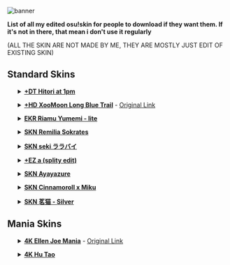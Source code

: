 <p><img src="https://i.imgur.com/tOqCVUa.jpeg" alt="banner"></p>
<p><b>List of all my edited osu!skin for people to download if they want them. If it&#39;s not in there, that mean i don&#39;t use it regularly</b></p>
<p> (ALL THE SKIN ARE NOT MADE BY ME, THEY ARE MOSTLY JUST EDIT OF EXISTING SKIN)</p>
<h2 id="standard-skins">Standard Skins</h2>
<ul>
    <details>
        <summary><strong><a href="https://drive.google.com/file/d/1f1Tf1n6uVdYSkOKayI1kehfHCDc5VS4a/view?usp=sharing">+DT Hitori at 1pm</a></strong></summary> this is just an edit of <a href="https://skins.osuck.net/skins/2927?v=0">Hitori Gotou 後藤 ひとり v1.0</a> by Vasco01 with a custom DT skins made by my friend Trayyzer.
        <p><img src="https://i.imgur.com/tTzAjrL.jpeg" alt="song select"><img src="https://i.imgur.com/2FjrsiM.png" alt="gameplay"></p>
    </details>
</ul>


<ul>
    <details>
        <summary><strong><a href="https://drive.google.com/file/d/1PZuhMGjsxDT81JlK0XiVAg-JTsu7HQ02/view?usp=sharing">+HD XooMoon Long Blue Trail</a></strong> - <a href="https://skins.osuck.net/skins/2530?v=0">Original Link</a></summary> Xooty&#39;s skin with the traiiiiillll
        <p><img src="https://files.osuck.link/images/skins/166734a284b6cba31b0a429f34f52515.webp" alt="song select"><img src="https://files.osuck.link/images/skins/0f9bbac5915ac4f0629c9434a5928e16.webp" alt="gameplay"></p>
    </details>
</ul>

<ul>
    <details>
        <summary><strong><a href="https://drive.google.com/file/d/1PdRdlMYqpxYQunO7seP2mAtQOLrxPSxg/view?usp=sharing">EKR Riamu Yumemi - lite</a></strong></summary> Skin edit between Ekoro&#39;s <a href="https://skins.osuck.net/skins/1372?v=0">Blueberry- v1.7.0</a> skin &amp; <a href="https://skins.osuck.net/skins/3775?v=0">Riamu Yumemi v1.0</a>
        <p><img src="https://files.osuck.link/images/skins/56f8a333dacd7d498f811025451be6b8.webp" alt="song select"><img src="https://i.imgur.com/4cVVvLD.png" alt="gameplay"></p>
    </details>
</ul>

<ul>
    <details>
        <summary><strong><a href="https://drive.google.com/file/d/1qklpe60RDB9S_8SVQMH06oCXs61Lxdje/view?usp=sharing">SKN Remilia Sokrates</a></strong></summary> Skin edit between <a href="https://skins.osuck.net/skins/880?v=0">Sotarks new v1.0</a> &amp; khz&#39;s <a href="https://skins.osuck.net/skins/2928?v=0">Remilia Scarlet v1.0</a> skin</summary>
        <p><img src="https://files.osuck.link/images/skins/a9382df4e3863782495d3e9dc78d4089.webp" alt="song select"><img src="https://files.osuck.link/images/skins/1dd56ec1356129500fd9de326d2c205a.webp" alt="gameplay"></p>
    </details>
</ul>

<ul>
    <details>
        <summary><strong><a href="https://drive.google.com/file/d/1qQR7pBBNdRtLV86eVy8QLGcFSUVUojxI/view?usp=sharing">SKN seki ララバイ</a></strong></summary> - This just sekibae&#39;s <a href="https://skins.osuck.net/skins/3851?v=0">ララバイ v1.0</a> with <a href="https://youtu.be/EqY5G_xcGKk">Biotyc&#39;s special cursor</a>
        <p><img src="https://files.osuck.link/images/skins/6b2365dd579b5420284479a60b941b87.webp" alt="song select"><img src="https://files.osuck.link/images/skins/ab473870eedfa657994dfb50894e2f11.webp" alt="gameplay"></p>
    </details>
</ul>

<ul>
    <details>
        <summary><strong><a href="https://drive.google.com/file/d/1NzeeB2njws4Ma-v3fJOCj3_0W2whkFdH/view?usp=sharing">+EZ a (splity edit)</a></strong></summary> splitty&#39;s <a href="a%20%28splity%20edit%29%20v1.0%20osu%20skin">a skin</a> with a better everything :v
        <p><img src="https://files.osuck.link/images/skins/a0d7d68968590aa57344e1d13b4625b5.webp" alt="song select"><img src="https://i.imgur.com/jFm5Wpz.png" alt="gameplay"></p>
    </details>
</ul>

<ul>
    <details>
        <summary><strong><a href="https://drive.google.com/file/d/1lfUH01LJMtg6mCFeB-Z9pdtei5c5zuea/view?usp=sharing">SKN Ayayazure</a></strong></summary> Just <a href="https://skins.osuck.net/skins/3754?v=0">Azure v1.0</a> by AshClown with AYAYA
        <p><img src="https://files.osuck.link/images/skins/2f47276a12fba97747ec9088dfdef9e0.webp" alt="song select"><img src="https://files.osuck.link/images/skins/3cce34d0721efd22ca71b89e42274511.webp" alt="gameplay"></p>
    </details>
</ul>

<ul>
    <details>
        <summary><strong><a href="https://drive.google.com/file/d/1WMW9cEljun5JePASBoun3sa8x7XycrvK/view?usp=sharing">SKN Cinnamoroll x Miku</a></strong></summary> Just <a href="https://skins.osuck.net/skins/3005?v=0">Cinnamoroll x Miku v1.0</a> by CloudKeyz with red and blue combo color
        <p><img src="https://files.osuck.link/images/skins/8882115414f234c966d5cbd48084ad34.webp" alt="song select"><img src="https://i.imgur.com/FwILcns.png" alt="gameplay"></p>
    </details>
</ul>

<ul>
    <details>
        <summary><strong><a href="https://drive.google.com/file/d/1xyIniyTkMRgqUX5rEFB2d_ldBYSk_q4p/view?usp=sharing">SKN 茗猫 - Silver</a></strong></summary> - <a href="https://skins.osuck.net/skins/2921?v=0">Original Link</a> THE BEST Aim skin :fire: (art by <a href="https://www.pixiv.net/en/users/16462721/illustrations">茗猫</a>)
        <p><img src="https://files.osuck.link/images/skins/be77dd201d0256b3fd781051005d4a07.webp" alt="song select"><img src="https://files.osuck.link/images/skins/4be4676def994a3f2f42edb4e5a98020.webp" alt="gameplay"></p>
    </details>
</ul>

<h2 id="mania-skins">Mania Skins</h2>
<ul>
    <details>
        <summary><strong><a href="https://drive.google.com/file/d/1n9c0tczcQwwZ69bLOF2bc-xn2XSpudoS/view?usp=sharing">4K Ellen Joe Mania</a></strong> - <a href="https://skins.osuck.net/skins/3847?v=0">Original Link</a></summary> Good circle skin, i like it :3
        <p><img src="https://files.osuck.link/images/skins/39e49887c2ecf20d686ccf3b06349e12.webp" alt="song select"><img src="https://files.osuck.link/images/skins/cb39f48b263040efe165c3fa975b9206.webp" alt="gameplay"></p>
    </details>
</ul>

<ul>
    <details>
        <summary><strong><a href="https://drive.google.com/file/d/1WuUJmxGMaut4IXnuhfJCXl9d3O0FloMz/view?usp=sharing">4K Hu Tao</a></strong></summary> I just can&#39;t find the mania version of this skin, best i could find is <a href="https://drive.google.com/file/d/1Lgs-Yfyqwx8TjtBDzrPvEoe8YK17e7Pe/view">Walnut 1.0 『clrs』</a>
        <p><img src="https://i.imgur.com/1QIbDLe.jpeg" alt="song select"><img src="https://i.imgur.com/1envjMc.png" alt="gameplay"></p>
    </details>
</ul>
